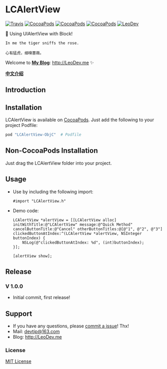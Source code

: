 # LCAlertView

[![Travis](https://img.shields.io/travis/iTofu/LCAlertView.svg?style=flat)](https://travis-ci.org/iTofu/LCAlertView)
[![CocoaPods](https://img.shields.io/cocoapods/v/LCAlertView-ObjC.svg)](http://cocoadocs.org/docsets/LCAlertView-ObjC)
[![CocoaPods](https://img.shields.io/cocoapods/l/LCAlertView-ObjC.svg)](https://raw.githubusercontent.com/iTofu/LCAlertView/master/LICENSE)
[![CocoaPods](https://img.shields.io/cocoapods/p/LCAlertView-ObjC.svg)](http://cocoadocs.org/docsets/LCAlertView-ObjC)
[![LeoDev](https://img.shields.io/badge/blog-LeoDev.me-brightgreen.svg)](http://leodev.me)

🍭 Using UIAlertView with Block!


````
In me the tiger sniffs the rose.

心有猛虎，细嗅蔷薇。
````

Welcome to **[My Blog](http://LeoDev.me)**: http://LeoDev.me ✨

[**中文介绍**](https://github.com/iTofu/LCAlertView/blob/master/README-zh_CN.md)



## Introduction



## Installation

LCAlertView is available on [CocoaPods](https://cocoapods.org/). Just add the following to your project Podfile:

````ruby
pod "LCAlertView-ObjC"  # Podfile
````



## Non-CocoaPods Installation

Just drag the LCAlertView folder into your project.



## Usage

* Use by including the following import:

  ````objc
  #import "LCAlertView.h"
  ````

* Demo code:

  ````objc
  LCAlertView *alertView = [[LCAlertView alloc] initWithTitle:@"LCAlertView" message:@"Quick Method" cancelButtonTitle:@"Cancel" otherButtonTitles:@[@"1", @"2", @"3"] clickedButtonAtIndex:^(LCAlertView *alertView, NSInteger buttonIndex) {
      NSLog(@"clickedButtonAtIndex: %d", (int)buttonIndex);
  }];

  [alertView show];
  ````


## Release

### V 1.0.0

* Initial commit, first release!



## Support

* If you have any questions, please [commit a issue](https://github.com/LeoGod/LCAlertView/issues/new)! Thx!
* Mail: devtip@163.com
* Blog: http://LeoDev.me



### License

[MIT License](http://opensource.org/licenses/MIT)
